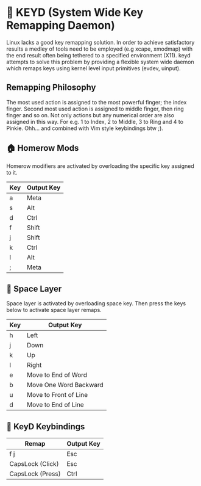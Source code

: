 # 🎹 KEYD (System Wide Key Remapping Daemon)

Linux lacks a good key remapping solution. In order to achieve satisfactory
results a medley of tools need to be employed (e.g xcape, xmodmap) with the end
result often being tethered to a specified environment (X11). keyd attempts to
solve this problem by providing a flexible system wide daemon which remaps keys
using kernel level input primitives (evdev, uinput).

## Remapping Philosophy
The most used action is assigned to the most powerful finger; the index finger.
Second most used action is assigned to middle finger, then ring finger and so
on. Not only actions but any numerical order are also assigned in this way.
For e.g. 1 to Index, 2 to Middle, 3 to Ring and 4 to Pinkie.
Ohh... and combined with Vim style keybindings btw ;).

## 🏠 Homerow Mods

Homerow modifiers are activated by overloading the specific key assigned to it.

| Key | Output Key |
| --- | ---------- |
| a   | Meta       |
| s   | Alt        |
| d   | Ctrl       |
| f   | Shift      |
| j   | Shift      |
| k   | Ctrl       |
| l   | Alt        |
| ;   | Meta       |

## 🚀 Space Layer

Space layer is activated by overloading space key. Then press the keys below to
activate space layer remaps.

| Key | Output Key             |
| --- | ---------------------- |
| h   | Left                   |
| j   | Down                   |
| k   | Up                     |
| l   | Right                  |
| e   | Move to End of Word    |
| b   | Move One Word Backward |
| u   | Move to Front of Line  |
| d   | Move to End of Line    |

## 🎹 KeyD Keybindings

| Remap            | Output Key |
| ---------------- | ---------- |
| f j              | Esc        |
| CapsLock (Click) | Esc        |
| CapsLock (Press) | Ctrl       |
